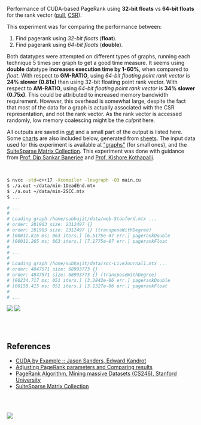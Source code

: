 Performance of CUDA-based PageRank using **32-bit floats** vs **64-bit floats**
for the rank vector ([pull], [CSR]).

This experiment was for comparing the performance between:
1. Find pagerank using *32-bit floats* (**float**).
2. Find pagerank using *64-bit floats* (**double**).

Both datatypes were attempted on different types of graphs, running each
technique 5 times per graph to get a good time measure. It seems using
**double** datatype **increases execution time by 1-60%**, when compared to
*float*. With respect to **GM-RATIO**, using *64-bit floating point rank vector*
is **24% slower** **(0.81x)** than using 32-bit floating point rank vector. With
respect to **AM-RATIO**, using *64-bit floating point rank vector* is **34%
slower (0.75x)**. This could be attributed to increased memory bandwidth
requirement. However, this overhead is somewhat large, despite the fact that
most of the data for a graph is actually associated with the CSR representation,
and not the rank vector. As the rank vector is accessed randomly, low memory
coalescing might be the *culprit* here.

All outputs are saved in [out](out/) and a small part of the output is listed
here. Some [charts] are also included below, generated from [sheets]. The input
data used for this experiment is available at ["graphs"] (for small ones), and
the [SuiteSparse Matrix Collection]. This experiment was done with guidance
from [Prof. Dip Sankar Banerjee] and [Prof. Kishore Kothapalli].

<br>

```bash
$ nvcc -std=c++17 -Xcompiler -lnvgraph -O3 main.cu
$ ./a.out ~/data/min-1DeadEnd.mtx
$ ./a.out ~/data/min-2SCC.mtx
$ ...

# ...
#
# Loading graph /home/subhajit/data/web-Stanford.mtx ...
# order: 281903 size: 2312497 {}
# order: 281903 size: 2312497 {} (transposeWithDegree)
# [00011.816 ms; 063 iters.] [6.5175e-07 err.] pagerankDouble
# [00011.265 ms; 063 iters.] [7.1775e-07 err.] pagerankFloat
#
# ...
#
# Loading graph /home/subhajit/data/soc-LiveJournal1.mtx ...
# order: 4847571 size: 68993773 {}
# order: 4847571 size: 68993773 {} (transposeWithDegree)
# [00234.717 ms; 051 iters.] [3.2842e-06 err.] pagerankDouble
# [00158.415 ms; 051 iters.] [3.1327e-06 err.] pagerankFloat
#
# ...
```

[![](https://i.imgur.com/fA2z7sV.png)][sheetp]
[![](https://i.imgur.com/fAvfjWI.png)][sheetp]

<br>
<br>


## References

- [CUDA by Example :: Jason Sanders, Edward Kandrot](https://gist.github.com/wolfram77/72c51e494eaaea1c21a9c4021ad0f320)
- [Adjusting PageRank parameters and Comparing results](https://arxiv.org/abs/2108.02997)
- [PageRank Algorithm, Mining massive Datasets (CS246), Stanford University](https://www.youtube.com/watch?v=ke9g8hB0MEo)
- [SuiteSparse Matrix Collection]

<br>
<br>

[![](https://i.imgur.com/wmbbEzJ.jpg)](https://www.youtube.com/watch?v=rKv_l1RnSqs)

[Prof. Dip Sankar Banerjee]: https://sites.google.com/site/dipsankarban/
[Prof. Kishore Kothapalli]: https://www.iiit.ac.in/people/faculty/kkishore/
[SuiteSparse Matrix Collection]: https://sparse.tamu.edu
["graphs"]: https://github.com/puzzlef/graphs
[pull]: https://github.com/puzzlef/pagerank-push-vs-pull
[CSR]: https://github.com/puzzlef/pagerank-class-vs-csr
[charts]: https://photos.app.goo.gl/WYDPyR6BaspyYByH8
[sheets]: https://docs.google.com/spreadsheets/d/1gKWLl5fjutalsFTbYObPjmBrWTmZiTYgCgH_7s8UxtE/edit?usp=sharing
[sheetp]: https://docs.google.com/spreadsheets/d/e/2PACX-1vSrHd3r7CW_4DJMuoqzvvCdWri5ZanzWG1d6wk-tEJEe-ek-toEDtx_enhvXpBxuZXbvRY4cuwk4-Lq/pubhtml

